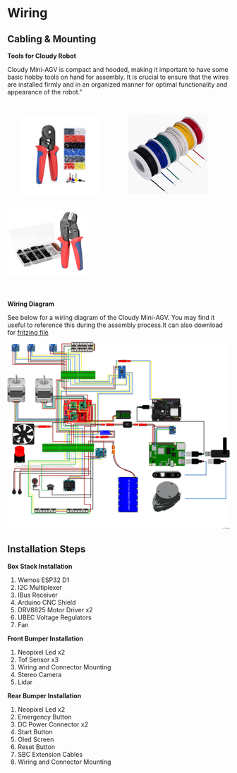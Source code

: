 # Wiring
## Cabling & Mounting
**Tools for Cloudy Robot**

Cloudy Mini-AGV is compact and hooded, making it important to have some basic hobby tools on hand for assembly. It is crucial to ensure that the wires are installed firmly and in an organized manner for optimal functionality and appearance of the robot."

<img style="width:180px; height:180px; margin:30px;" src="https://raw.githubusercontent.com/robolaunch/trademark/main/repository-media/cloudy/images/terminal_splicer.jpg"/>
<img style="width:180px; height:180px;  margin:30px;" src="https://raw.githubusercontent.com/robolaunch/trademark/main/repository-media/cloudy/images/colored_cable_5pcs.jpg"/>
<img style="width:180px; height:150px; margin-bottom:40px;" src="https://raw.githubusercontent.com/robolaunch/trademark/main/repository-media/cloudy/images/2.54_splicer.jpg"/>

**Wiring Diagram**

See below for a wiring diagram of the Cloudy Mini-AGV. You may find it useful to reference this during the assembly process.It can also download for <a href="https://github.com/robolaunch/trademark/blob/main/repository-media/cloudy/cloudy_hardware8.fzz">fritzing file</a>

<img src="https://raw.githubusercontent.com/robolaunch/trademark/main/repository-media/cloudy/cloudy_hardware8_bb.png">

## Installation Steps

**Box Stack Installation**


1. Wemos ESP32 D1
2. I2C Multiplexer
3. IBus Receiver
4. Arduino CNC Shield
5. DRV8825 Motor Driver x2
6. UBEC Voltage Regulators
7. Fan 

**Front Bumper Installation**

1. Neopixel Led x2
2. Tof Sensor x3
3. Wiring and Connector Mounting
4. Stereo Camera
5. Lidar

**Rear Bumper Installation**

1. Neopixel Led x2
2. Emergency Button
3. DC Power Connector x2
4. Start Button
5. Oled Screen
6. Reset Button
7. SBC Extension Cables
8. Wiring and Connector Mounting


